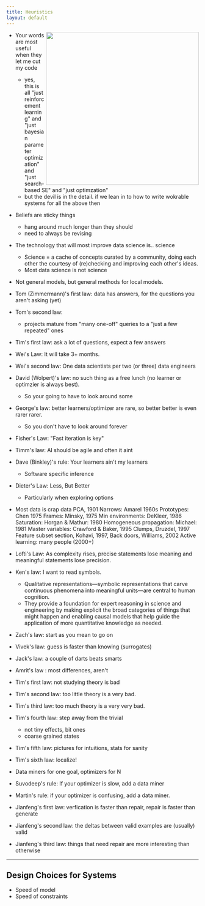 ```yaml
---
title: Heuristics
layout: default
---
```


<img width=400 align=right src="https://divergentmba.files.wordpress.com/2010/04/knowledge-funnel-762867.png">

- Your words are most useful when they let me cut my code
   - yes, this is all "just reinforcement learning" and "just bayesian parameter
     optimization" and "just search-based SE" and "just optimzation"
   - but the devil is in the detail. if we lean in to how to write wokrable systems for
     all the above then 

- Beliefs are sticky things
   - hang around much longer than they should
   - need to always be revising

- The technology that will most improve data science is.. science
   - Science = a cache of concepts curated by a community, doing each
     other the courtesy of (re)checking and improving each other's ideas.
   - Most data science is not science

- Not general models, but general methods for local models.

- Tom (Zimmermann)'s first law: data has answers, for the questions you aren't asking (yet)

- Tom's second law:
   - projects mature from "many one-off" queries to a "just a few repeated"  ones

- Tim's first law: ask a lot of questions, expect a few answers

- Wei's Law: It will take 3+ months.

- Wei's second law: One data scientists per two (or three) data engineers

- David (Wolpert)'s law: no such thing as a free lunch (no learner or optimzier is always best).
   - So your going to have to look around some

- George's law: better learners/optimizer are rare, so better better is even rarer rarer.
   - So you don't have to look around forever

- Fisher's Law: "Fast iteration is key"

- Timm's law: AI should be agile and often it aint

- Dave (Binkley)'s rule: Your learners ain't my learners
   - Software specific inference

- Dieter's Law: Less, But Better
   - Particularly when exploring options

- Most data is crap data PCA, 1901
Narrows: Amarel 1960s
Prototypes: Chen 1975
Frames: Minsky, 1975
Min environments: DeKleer, 1986
Saturation: Horgan & Mathur: 1980
Homogeneous propagation: Michael: 1981
Master variables: Crawford & Baker, 1995
Clumps, Druzdel, 1997
Feature subset section, Kohavi, 1997,
Back doors, Williams, 2002
Active learning: many people (2000+)


- Lofti's Law:
  As complexity rises, precise statements lose meaning and meaningful statements lose precision.

- Ken's law: I want to read symbols. 
   - Qualitative representations—symbolic representations that carve continuous phenomena into meaningful units—are central to human cognition.
   -  They provide a foundation for expert reasoning in science and engineering by making explicit the broad categories of things that might happen and enabling causal models that help guide the application of more quantitative knowledge as needed. 

- Zach's law: start as you mean to go on

- Vivek's law:  guess is faster than knowing (surrogates)

- Jack's law: a couple of darts beats smarts


- Amrit's law : most differences, aren't

- Tim's first law: not studying theory is bad

- Tim's second law: too little theory is a very bad.

- Tim's third law: too much theory is a very very bad.

- Tim's fourth law: step away from the trivial
   - not tiny effects, bit ones
   - coarse grained states

- Tim's fifth law: pictures for intuitions, stats for sanity

- Tim's sixth law: localize!

- Data miners for one goal, optimizers for N

- Suvodeep's rule: If your optimizer is slow, add a data miner

- Martin's rule: if your optimizer is confusing, add a data miner.

- Jianfeng's first law: verfication is faster than repair, repair is faster than generate

- Jianfeng's second law: the deltas between valid examples are (usually) valid

- Jianfeng's third law: things that need repair are more interesting than otherwise



----

## Design Choices for Systems

- Speed of model
- Speed of constraints
